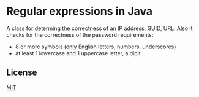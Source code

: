 # Regular expressions in Java

A class for determing the correctness of an IP address, GUID, URL.
Also it checks for the correctness of the password requirements:

- 8 or more symbols (only English letters, numbers, underscores)
- at least 1 lowercase and 1 uppercase letter, a digit

## License
[MIT](https://choosealicense.com/licenses/mit/)
